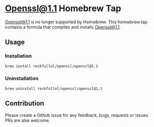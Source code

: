 # Openssl@1.1 Homebrew Tap

Openssl@1.1 is no longer supported by Homwbrew. This homwbrew tap contains a formula that compiles and installs Openssl@1.1.

## Usage

### Installation

```sh
brew install reckfullol/openssl/openssl@1.1
```

### Uninstallation

```
brew uninstall reckfullol/openssl/openssl@1.1
```

## Contribution

Please create a Github issue for any feedback, bugs, requests or issues. PRs are alse welcome.
